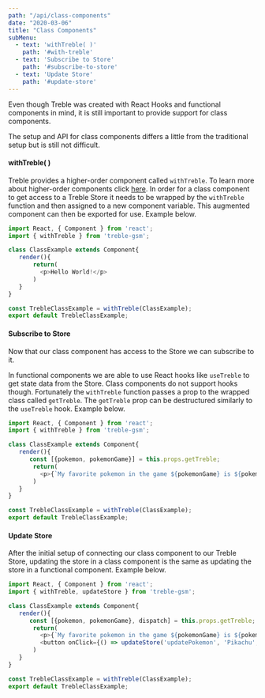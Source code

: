 ```yaml
---
path: "/api/class-components"
date: "2020-03-06"
title: "Class Components"
subMenu: 
  - text: 'withTreble( )' 
    path: '#with-treble'
  - text: 'Subscribe to Store' 
    path: '#subscribe-to-store'
  - text: 'Update Store' 
    path: '#update-store'
---
```


Even though Treble was created with React Hooks and functional components in mind, it is still important to provide support for class components. 

The setup and API for class components differs a little from the traditional setup but is still not difficult.

#### withTreble( )
Treble provides a higher-order component called `withTreble`. To learn more about higher-order components click [here](https://reactjs.org/docs/higher-order-components.html). In order for a class component to get access to a Treble Store it needs to be wrapped by the `withTreble` function and then assigned to a new component variable.  This augmented component can then be exported for use. Example below.

```javascript
import React, { Component } from 'react';
import { withTreble } from 'treble-gsm';

class ClassExample extends Component{
   render(){
       return(
         <p>Hello World!</p>
       )
   }
}

const TrebleClassExample = withTreble(ClassExample);
export default TrebleClassExample;

```

#### Subscribe to Store
Now that our class component has access to the Store we can subscribe to it.  

In functional components we are able to use React hooks like `useTreble` to get state data from the Store.  Class components do not support hooks though. Fortunately the `withTreble` function passes a prop to the wrapped class called `getTreble`. The `getTreble` prop can be destructured similarly to the `useTreble` hook.  Example below.

```javascript
import React, { Component } from 'react';
import { withTreble } from 'treble-gsm';

class ClassExample extends Component{
   render(){
      const [{pokemon, pokemonGame}] = this.props.getTreble;
       return(
         <p>{`My favorite pokemon in the game ${pokemonGame} is ${pokemon}`}</p>
       )
   }
}

const TrebleClassExample = withTreble(ClassExample);
export default TrebleClassExample;
```

#### Update Store
After the initial setup of connecting our class component to our Treble Store, updating the store in a class component is the same as updating the store in a functional component.  Example below.

```javascript
import React, { Component } from 'react';
import { withTreble, updateStore } from 'treble-gsm';

class ClassExample extends Component{
   render(){
      const [{pokemon, pokemonGame}, dispatch] = this.props.getTreble;
       return(
         <p>{`My favorite pokemon in the game ${pokemonGame} is ${pokemon}`}</p>
         <button onClick={() => updateStore('updatePokemon', 'Pikachu', dispatch)}>My Actual Favorite Pokemon</button>
       )
   }
}

const TrebleClassExample = withTreble(ClassExample);
export default TrebleClassExample;
```